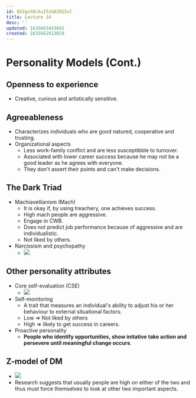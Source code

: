```yaml
---
id: QV2gxSOckuI5zG62O2Sxl
title: Lecture 14
desc: ''
updated: 1635663443602
created: 1635662913029
---
```


# Personality Models (Cont.)

## Openness to experience
* Creative, curious and artistically sensitive.

## Agreeableness
* Characterizes individuals who are good natured, cooperative and trusting.
* Organizational aspects
    * Less work-family conflict and are less susceptibble to turnover.
    * Associated with lower career success because he may not be a good leader as he agrees with everyone. 
    * They don't assert their points and can't make decisions.

## The Dark Triad
* Machiavellianism (Mach)
    * It is okay if, by using treachery, one achieves success.
    * High mach people are aggressive.
    * Engage in CWB.
    * Does not predict job performance because of aggressive and are individualistic.
    * Not liked by others.
* Narcissism and psychopathy
    * ![](/assets/images/2021-10-31-12-25-45.png)

## Other personality attributes
* Core self-evaluation (CSE)
    * ![](/assets/images/2021-10-31-12-27-13.png)
* Self-monitoring
    * A trait that measures an individual's ability to adjust his or her behaviour to external situational factors.
    * Low => Not liked by others
    * High => likely to get success in careers.
* Proactive personality
    * **People who identify opportunities, show initative take action and persevere until meaningful change occurs**.

## Z-model of DM
* ![](/assets/images/2021-10-31-12-29-54.png)
* Research suggests that usually people are high on either of the two and thus must force themselves to look at other two important aspects.